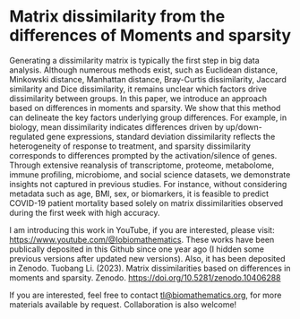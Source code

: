 # Matrix dissimilarity from the differences of Moments and sparsity

Generating a dissimilarity matrix is typically the first step in big data analysis. Although numerous methods exist, such as Euclidean distance, Minkowski distance, Manhattan distance, Bray-Curtis dissimilarity, Jaccard similarity and Dice dissimilarity, it remains unclear which factors drive dissimilarity between groups. In this paper, we introduce an approach based on differences in moments and sparsity. We show that this method can delineate the key factors underlying group differences. For example, in biology, mean dissimilarity indicates differences driven by up/down-regulated gene expressions, standard deviation dissimilarity reflects the heterogeneity of response to treatment, and sparsity dissimilarity corresponds to differences prompted by the activation/silence of genes. Through extensive reanalysis of transcriptome, proteome, metabolome, immune profiling, microbiome, and social science datasets, we demonstrate insights not captured in previous studies. For instance, without considering metadata such as age, BMI, sex, or biomarkers, it is feasible to predict COVID-19 patient mortality based solely on matrix dissimilarities observed during the first week with high accuracy.

I am introducing this work in YouTube, if you are interested, please visit: https://www.youtube.com/@Iobiomathematics. These works have been publically deposited in this Github since one year ago (I hidden some previous versions after updated new versions). Also, it has been deposited in Zenodo. Tuobang Li. (2023). Matrix dissimilarities based on differences in moments and sparsity. Zenodo. https://doi.org/10.5281/zenodo.10406288


If you are interested, feel free to contact tl@biomathematics.org, for more materials available by request. Collaboration is also welcome!

